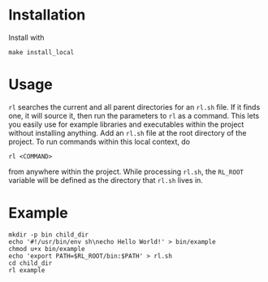 # Installation

Install with

    make install_local

# Usage

`rl` searches the current and all parent directories for an `rl.sh` file.
If it finds one, it will source it, then run the parameters to `rl` as a command.
This lets you easily use for example libraries and executables within the project without installing anything.
Add an `rl.sh` file at the root directory of the project.
To run commands within this local context, do

    rl <COMMAND>

from anywhere within the project.
While processing `rl.sh`, the `RL_ROOT` variable will be defined as the directory that `rl.sh` lives in.

# Example

    mkdir -p bin child_dir
    echo '#!/usr/bin/env sh\necho Hello World!' > bin/example
    chmod u+x bin/example
    echo 'export PATH=$RL_ROOT/bin:$PATH' > rl.sh
    cd child_dir
    rl example
